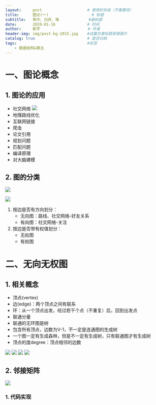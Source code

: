 ```yaml
---
layout:     post                    # 使用的布局（不需要改）
title:      图论(一)    				# 标题 
subtitle:   希尔、归并、堆		 		#副标题
date:       2020-01-16              # 时间
author:     新宇                     # 作者
header-img: img/post-bg-2015.jpg    #这篇文章标题背景图片
catalog: true                       # 是否归档
tags:                               #标签
    - 数据结构&算法
---
```


# 一、图论概念
## 1. 图论的应用
- 社交网络
	![](https://tva1.sinaimg.cn/large/008eGmZEly1gmtfdg45z7j30nx0c4mzm.jpg)
- 地理路线优化
- 互联网链接 
- 爬虫
- 论文引用
- 规划问题
- 匹配问题
- 编译原理
- 对大脑建模

## 2. 图的分类
![](https://tva1.sinaimg.cn/large/008eGmZEly1gmtfng8gdzj30t407zta8.jpg)

![](https://tva1.sinaimg.cn/large/008eGmZEly1gmtgnrw8gsj30i406fjrw.jpg)

1. 按边是否有方向划分：
	- 无向图：路线、社交网络-好友关系
	- 有向图：社交网络-关注
2. 按边是否带有权值划分：
	- 无权图
	- 有权图

# 二、无向无权图
## 1. 相关概念
- 顶点(vertex)
- 边(edge)：两个顶点之间有联系
- 环：从一个顶点出发，经过若干个点（不重复）后，回到出发点
- 联通分量
- 联通的无环图是树
- 包含所有顶点，边数为V-1，不一定是连通图的生成树
- 一个图一定有生成森林，但是不一定有生成树，只有联通图才有生成树
- 顶点的度degree：顶点相邻的边数

![](https://tva1.sinaimg.cn/large/008eGmZEly1gmtgs5giusj30ot0amq4n.jpg)
![](https://tva1.sinaimg.cn/large/008eGmZEly1gmtguyb0y8j30ru0bqjth.jpg)
![](https://tva1.sinaimg.cn/large/008eGmZEly1gmtgx2bhf7j30sx0bpq5y.jpg) 
![](https://tva1.sinaimg.cn/large/008eGmZEly1gmth1kqkv6j30s00b6acu.jpg)

## 2. 邻接矩阵
![](https://tva1.sinaimg.cn/large/008eGmZEly1gmthelhoo5j30r40cp0vu.jpg)

### 1. 代码实现
```python

```

## 



